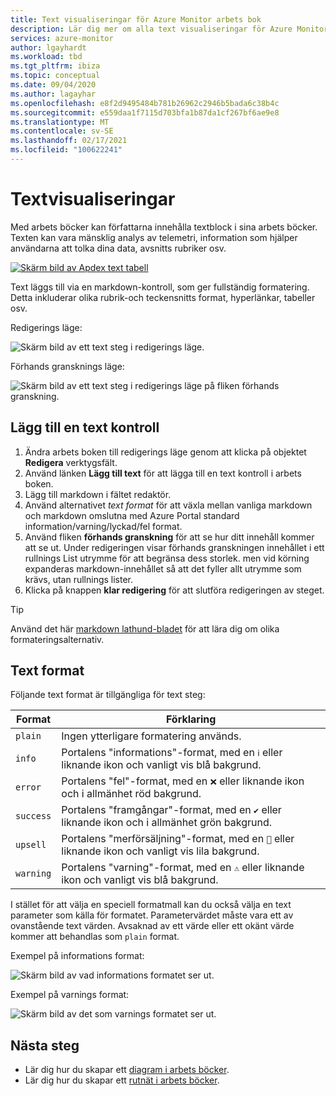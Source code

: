 ```yaml
---
title: Text visualiseringar för Azure Monitor arbets bok
description: Lär dig mer om alla text visualiseringar för Azure Monitor boken.
services: azure-monitor
author: lgayhardt
ms.workload: tbd
ms.tgt_pltfrm: ibiza
ms.topic: conceptual
ms.date: 09/04/2020
ms.author: lagayhar
ms.openlocfilehash: e8f2d9495484b781b26962c2946b5bada6c38b4c
ms.sourcegitcommit: e559daa1f7115d703bfa1b87da1cf267bf6ae9e8
ms.translationtype: MT
ms.contentlocale: sv-SE
ms.lasthandoff: 02/17/2021
ms.locfileid: "100622241"
---
```

# <a name="text-visualizations"></a>Textvisualiseringar

Med arbets böcker kan författarna innehålla textblock i sina arbets böcker. Texten kan vara mänsklig analys av telemetri, information som hjälper användarna att tolka dina data, avsnitts rubriker osv.

[![Skärm bild av Apdex text tabell](./media/workbooks-text-visualizations/apdex.png)](./media/workbooks-text-visualizations/apdex.png#lightbox)

Text läggs till via en markdown-kontroll, som ger fullständig formatering. Detta inkluderar olika rubrik-och teckensnitts format, hyperlänkar, tabeller osv.

Redigerings läge:

![Skärm bild av ett text steg i redigerings läge.](./media/workbooks-text-visualizations/text-edit-mode.png)

Förhands gransknings läge:

![Skärm bild av ett text steg i redigerings läge på fliken förhands granskning.](./media/workbooks-text-visualizations/text-edit-mode-preview.png)

## <a name="add-a-text-control"></a>Lägg till en text kontroll

1. Ändra arbets boken till redigerings läge genom att klicka på objektet **Redigera** verktygsfält.
2. Använd länken **Lägg till text** för att lägga till en text kontroll i arbets boken.
3. Lägg till markdown i fältet redaktör.
4. Använd alternativet *text format* för att växla mellan vanliga markdown och markdown omslutna med Azure Portal standard information/varning/lyckad/fel format.
5. Använd fliken **förhands granskning** för att se hur ditt innehåll kommer att se ut. Under redigeringen visar förhands granskningen innehållet i ett rullnings List utrymme för att begränsa dess storlek. men vid körning expanderas markdown-innehållet så att det fyller allt utrymme som krävs, utan rullnings lister.
6. Klicka på knappen **klar redigering** för att slutföra redigeringen av steget.

> [!TIP]
> Använd det här [markdown lathund-bladet](https://github.com/adam-p/markdown-here/wiki/Markdown-Cheatsheet) för att lära dig om olika formateringsalternativ.

## <a name="text-styles"></a>Text format

Följande text format är tillgängliga för text steg:

| Format     | Förklaring                                                                               |
|-----------|-------------------------------------------------------------------------------------------|
| `plain`   | Ingen ytterligare formatering används.                                                      |
| `info`    | Portalens "informations"-format, med en  `ℹ` eller liknande ikon och vanligt vis blå bakgrund.      |
| `error`   | Portalens "fel"-format, med en `❌` eller liknande ikon och i allmänhet röd bakgrund.     |
| `success` | Portalens "framgångar"-format, med en `✔` eller liknande ikon och i allmänhet grön bakgrund.  |
| `upsell`  | Portalens "merförsäljning"-format, med en `🚀` eller liknande ikon och vanligt vis lila bakgrund. |
| `warning` | Portalens "varning"-format, med en `⚠` eller liknande ikon och vanligt vis blå bakgrund.   |

I stället för att välja en speciell formatmall kan du också välja en text parameter som källa för formatet. Parametervärdet måste vara ett av ovanstående text värden. Avsaknad av ett värde eller ett okänt värde kommer att behandlas som `plain` format.

Exempel på informations format:

![Skärm bild av vad informations formatet ser ut.](./media/workbooks-text-visualizations/text-preview-info-style.png)

Exempel på varnings format:

![Skärm bild av det som varnings formatet ser ut.](./media/workbooks-text-visualizations/text-warning-style.png)

## <a name="next-steps"></a>Nästa steg

* Lär dig hur du skapar ett [diagram i arbets böcker](workbooks-chart-visualizations.md).
* Lär dig hur du skapar ett [rutnät i arbets böcker](workbooks-grid-visualizations.md).
